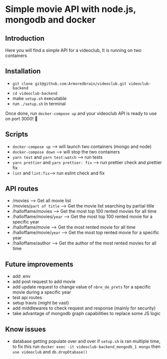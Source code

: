 # Simple movie API with node.js, mongodb and docker 

## Introduction
Here you will find a simple API for a videoclub, It is running on two containers

## Installation
* `git clone git@github.com:Armoredbrain/videoclub.git videoclub-backend`
* `cd videoclub-backend` 
* make `setup.sh` executable
* run `./setup.sh` in terminal

Once done, run `docker-compose up` and your videoclub API is ready to use on port 3000! :rocket:

## Scripts
* `docker-compose up` --> will launch two containers (mongo and node)
* `docker-compose down` --> will stop the two containers
* `yarn test` and `yarn test:watch` --> run tests
* `yarn prettier` and `yarn prettier: fix` --> run prettier check and prettier fix
* `lint` and `lint:fix`--> run eslint check and fix


## API routes
* /movies --> Get all movie list 
* /movies/`part of title` --> Get the movie list searching by partial title
* /halloffame/movies --> Get the most top 100 rented movies for all time
* /halloffame/movies/`year` --> Get the most top 100 rented movie for a specific year
* /halloffame/movie --> Get the most rented movie for all time
* /halloffame/movie/`year` --> Get the most top rented movie for a specific year
* /halloffame/author --> Get the author of the most rented movies for all time

## Future improvements
* add .env
* add post request to add movie
* add update request to change value of `nbre_de_prets` for a specific movie during a specific year
* test api routes
* setup travis (might be vast)
* add middlewares to check request and response (mainly for security)
* take advantage of mongodb graph capabilities to replace some JS logic

## Know issues
* database getting populate over and over if `setup.sh` is ran multiple time, to fix this run `docker exec -it videoclub-backend_mongodb_1 mongo` then `use videoclub` and `db.dropDtabase()`

